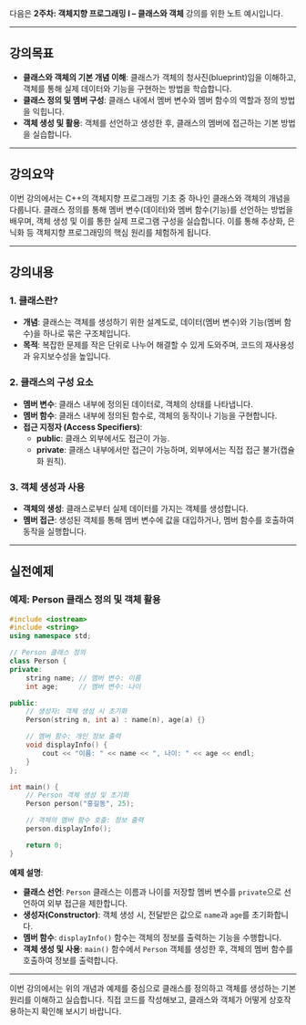 다음은 **2주차: 객체지향 프로그래밍 I – 클래스와 객체** 강의를 위한 노트 예시입니다.

---

## 강의목표
- **클래스와 객체의 기본 개념 이해**: 클래스가 객체의 청사진(blueprint)임을 이해하고, 객체를 통해 실제 데이터와 기능을 구현하는 방법을 학습합니다.
- **클래스 정의 및 멤버 구성**: 클래스 내에서 멤버 변수와 멤버 함수의 역할과 정의 방법을 익힙니다.
- **객체 생성 및 활용**: 객체를 선언하고 생성한 후, 클래스의 멤버에 접근하는 기본 방법을 실습합니다.

---

## 강의요약
이번 강의에서는 C++의 객체지향 프로그래밍 기초 중 하나인 클래스와 객체의 개념을 다룹니다. 클래스 정의를 통해 멤버 변수(데이터)와 멤버 함수(기능)를 선언하는 방법을 배우며, 객체 생성 및 이를 통한 실제 프로그램 구성을 실습합니다. 이를 통해 추상화, 은닉화 등 객체지향 프로그래밍의 핵심 원리를 체험하게 됩니다.

---

## 강의내용

### 1. 클래스란?
- **개념**: 클래스는 객체를 생성하기 위한 설계도로, 데이터(멤버 변수)와 기능(멤버 함수)을 하나로 묶은 구조체입니다.
- **목적**: 복잡한 문제를 작은 단위로 나누어 해결할 수 있게 도와주며, 코드의 재사용성과 유지보수성을 높입니다.

### 2. 클래스의 구성 요소
- **멤버 변수**: 클래스 내부에 정의된 데이터로, 객체의 상태를 나타냅니다.
- **멤버 함수**: 클래스 내부에 정의된 함수로, 객체의 동작이나 기능을 구현합니다.
- **접근 지정자 (Access Specifiers)**:
  - **public**: 클래스 외부에서도 접근이 가능.
  - **private**: 클래스 내부에서만 접근이 가능하며, 외부에서는 직접 접근 불가(캡슐화 원칙).

### 3. 객체 생성과 사용
- **객체의 생성**: 클래스로부터 실제 데이터를 가지는 객체를 생성합니다.
- **멤버 접근**: 생성된 객체를 통해 멤버 변수에 값을 대입하거나, 멤버 함수를 호출하여 동작을 실행합니다.

---

## 실전예제

### 예제: Person 클래스 정의 및 객체 활용

```cpp
#include <iostream>
#include <string>
using namespace std;

// Person 클래스 정의
class Person {
private:
    string name; // 멤버 변수: 이름
    int age;     // 멤버 변수: 나이

public:
    // 생성자: 객체 생성 시 초기화
    Person(string n, int a) : name(n), age(a) {}

    // 멤버 함수: 개인 정보 출력
    void displayInfo() {
        cout << "이름: " << name << ", 나이: " << age << endl;
    }
};

int main() {
    // Person 객체 생성 및 초기화
    Person person("홍길동", 25);

    // 객체의 멤버 함수 호출: 정보 출력
    person.displayInfo();

    return 0;
}
```

**예제 설명**:
- **클래스 선언**: `Person` 클래스는 이름과 나이를 저장할 멤버 변수를 `private`으로 선언하여 외부 접근을 제한합니다.
- **생성자(Constructor)**: 객체 생성 시, 전달받은 값으로 `name`과 `age`를 초기화합니다.
- **멤버 함수**: `displayInfo()` 함수는 객체의 정보를 출력하는 기능을 수행합니다.
- **객체 생성 및 사용**: `main()` 함수에서 `Person` 객체를 생성한 후, 객체의 멤버 함수를 호출하여 정보를 출력합니다.

---

이번 강의에서는 위의 개념과 예제를 중심으로 클래스를 정의하고 객체를 생성하는 기본 원리를 이해하고 실습합니다. 직접 코드를 작성해보고, 클래스와 객체가 어떻게 상호작용하는지 확인해 보시기 바랍니다.
